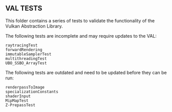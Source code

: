 ## VAL TESTS ##
This folder contains a series of tests to validate the functionality of the Vulkan Abstraction Library.

The following tests are incomplete and may require updates to the VAL:
```
raytracingTest
forwardRendering
immutableSamplerTest
multithreadingTest
UBO_SSBO_ArrayTest
```

The following tests are outdated and need to be updated before they can be run:
```
renderpassToImage
specializationConstants
shaderInput
MipMapTest
Z-PrepassTest
```